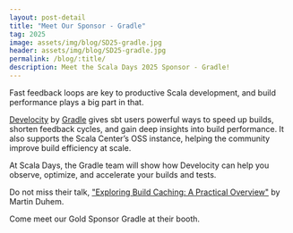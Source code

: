 ```yaml
---
layout: post-detail
title: "Meet Our Sponsor - Gradle"
tag: 2025
image: assets/img/blog/SD25-gradle.jpg
header: assets/img/blog/SD25-gradle.jpg
permalink: /blog/:title/
description: Meet the Scala Days 2025 Sponsor - Gradle!
---
```


Fast feedback loops are key to productive Scala development, and build performance plays a big part in that.

[Develocity](https://gradle.com/develocity/solutions/sbt/) by [Gradle](https://gradle.com/) gives sbt users powerful ways to speed up builds, shorten feedback cycles, and gain deep insights into build performance. It also supports the Scala Center’s OSS instance, helping the community improve build efficiency at scale.

At Scala Days, the Gradle team will show how Develocity can help you observe, optimize, and accelerate your builds and tests.

Do not miss their talk, ["Exploring Build Caching: A Practical Overview"](/editions/2025/talks/exploring-build-caching-a-practical) by Martin Duhem.

Come meet our Gold Sponsor Gradle at their booth.
